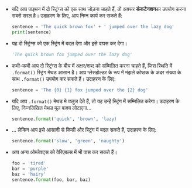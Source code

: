 - यदि आप पाइथन में दो स्ट्रिंग्स को एक साथ जोड़ना चाहते हैं, तो अक्सर **कंकटेनशन**का उपयोग करना सबसे सरल है। उदाहरण के लिए, आप निम्न कार्य कर सकते हैं:

    ```python
    sentence = 'The quick brown fox' + ' jumped over the lazy dog'
    print(sentence)
    ```

- यह दो स्ट्रिंग्स को एक स्ट्रिंग में बदल देगा और इसे वापस कर देगा।

    ```python
    'The quick brown fox jumped over the lazy dog'
    ```

- कभी-कभी आप दो स्ट्रिंग्स के बीच में अक्षर/शब्द को सम्मिलित करना चाहते हैं, जिस स्थिति में `.format()` स्ट्रिंग मेथड आसान है। आप प्लेसहोल्डर के रूप में मंझले कोष्ठक के अंदर संख्या के साथ `.format()` उपयोग कर सकते हैं। उदाहरण के लिए:

    ```python
    sentence = 'The {0} {1} fox jumped over the {2} dog'
    ```

- यदि आप `.format()` मेथड मे व्य्लुज देते हैं, तो यह उन्हें स्ट्रिंग में सम्मिलित करेगा। उदाहरण के लिए, निम्नलिखित मेथड मूल वाक्य लोटाएगा...

    ```python
    sentence.format('quick', 'brown', 'lazy)
    ```

- ... लेकिन आप इसे आसानी से किसी और स्ट्रिंग में बदल सकते हैं, उदाहरण के लिए:

    ```python
    sentence.format('slow', 'green', 'naughty')
    ```

- आप अन्य ओब्जेक्ट्स को वेरिएबल्स में भी पास कर सकते हैं।

    ```python
    foo = 'tired'
    bar = 'purple'
    baz = 'hairy'
    sentence.format(foo, bar, baz)
    ```
